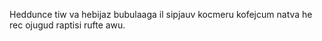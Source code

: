 Heddunce tiw va hebijaz bubulaaga il sipjauv kocmeru kofejcum natva he rec ojugud raptisi rufte awu.